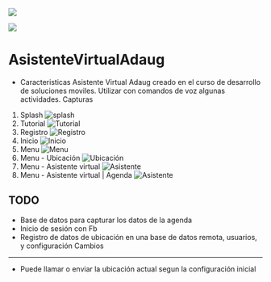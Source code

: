 

![](https://ucontinental.edu.pe/www/wp-content/uploads/2019/08/logo.svg)

![](https://img.shields.io/github/release/pandao/editor.md.svg) 


# AsistenteVirtualAdaug
- Caracteristicas
Asistente Virtual Adaug creado en el curso de desarrollo de soluciones moviles.
Utilizar con comandos de voz algunas actividades.
Capturas

1.  Splash
![](https://i.ibb.co/qjVm02W/adaug1.png "splash")
2. Tutorial
![](https://i.ibb.co/wQ86FcF/adaug2.png "Tutorial")
3. Registro
![](https://i.ibb.co/RTxHCCH/adaug4.png "Registro")
4. Inicio
![](https://i.ibb.co/n0xZDP6/adaug3.png "Inicio")
5. Menu
![](https://i.ibb.co/z4WBgw1/adaug5.png "Menu")
6. Menu - Ubicación
![](https://i.ibb.co/g648Ctr/adaug6.png "Ubicación")
7. Menu - Asistente virtual
![](https://i.ibb.co/Tt28FKZ/adaug7.png "Asistente")
8. Menu - Asistente virtual | Agenda
![](https://i.ibb.co/n10SRC9/adaug8.png "Asistente")

TODO
------------
- Base de datos para capturar los datos de la agenda
- Inicio de sesión con Fb
- Registro de datos de ubicación en una base de datos remota, usuarios, y configuración
Cambios
------------
- Puede llamar o enviar la ubicación actual segun la configuración inicial
